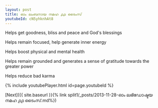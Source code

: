 ```yaml
---
layout: post
title: ഓം ലംബനായ നമഹ ൧൧ ടൈംസ്
youtubeId: cN5yhknhAt8
---
```

 
 
Helps get goodness, bliss and peace and God's blessings
 
Helps remain focused, help generate inner energy 
 
Helps boost physical and mental health 
 
Helps remain grounded and generates a sense of gratitude towards the greater power 
 
Helps reduce bad karma
 
 
 
 


{% include youtubePlayer.html id=page.youtubeId %}
 
[Next]({{ site.baseurl }}{% link  split1/_posts/2013-11-28-ഓം ലഭിഡോഷ്ടയ നമഹ ൧൧ ടൈംസ്.md%})
 
